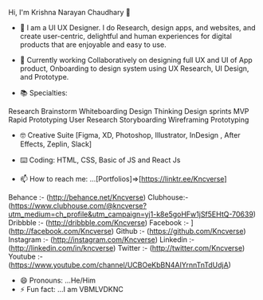 
$$$$$$$$ Hi, I'm Krishna Narayan Chaudhary 👋

- 🔭 I am a UI UX Designer. I do Research, design apps, and websites, and create user-centric,
     delightful and human experiences for digital products that are enjoyable and easy to use.

- 🌱 Currently working Collaboratively on designing full UX and UI of App product, Onboarding to design system using UX Research, UI Design, and Prototype.

- 📚 Specialties:

Research
Brainstorm
Whiteboarding
Design Thinking
Design sprints
MVP
Rapid Prototyping
User Research
Storyboarding
Wireframing
Prototyping

- 🤓 Creative Suite [Figma, XD, Photoshop, Illustrator, InDesign , After Effects, Zeplin, Slack]

- ⌨️ Coding: HTML, CSS, Basic of JS and React Js

- 📫 How to reach me: ...[Portfolios]=>[https://linktr.ee/Kncverse]

Behance :- (http://behance.net/Kncverse)
Clubhouse:- (https://www.clubhouse.com/@kncverse?utm_medium=ch_profile&utm_campaign=yj1-k8e5goHFw1jSf5EHtQ-70639)
Dribbble :- (http://dribbble.com/Kncverse)
Facebook :- ](http://facebook.com/Kncverse)
Github :- (https://github.com/Kncverse)
Instagram :- (http://instagram.com/Kncverse)
Linkedin :- (http://linkedin.com/in/kncverse)
Twitter :- (http://twitter.com/Kncverse)
Youtube :- (https://www.youtube.com/channel/UCBOeKbBN4AIYrnnTnTdUdjA)

- 😄 Pronouns: ...He/Him
- ⚡ Fun fact: ...I am VBMLVDKNC 
